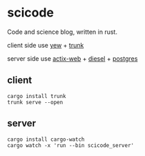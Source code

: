 # scicode

Code and science blog, written in rust.

client side use [yew](https://yew.rs/) + [trunk](https://trunkrs.dev/)

server side use [actix-web](https://actix.rs/) + [diesel](https://diesel.rs/) + [postgres](https://www.postgresql.org/)

## client

`cargo install trunk`  
`trunk serve --open`

## server

`cargo install cargo-watch`  
`cargo watch -x 'run --bin scicode_server'`
